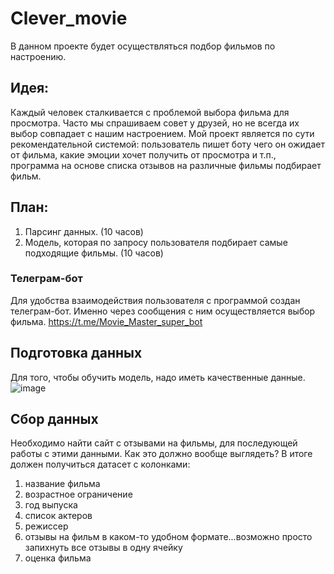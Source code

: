# Clever_movie
В данном проекте будет осуществляться подбор фильмов по настроению.
## Идея:
Каждый человек сталкивается с проблемой выбора фильма для просмотра. Часто мы спрашиваем совет у друзей, но не всегда их выбор совпадает с нашим настроением. Мой проект является по сути рекомендательной системой: пользователь пишет боту чего он ожидает от фильма, какие эмоции хочет получить от просмотра и т.п., программа на основе списка отзывов на различные фильмы подбирает фильм.
## План:
1. Парсинг данных. (10 часов)
3. Модель, которая по запросу пользователя подбирает самые подходящие фильмы. (10 часов)
### Телеграм-бот
Для удобства взаимодействия пользователя с программой создан телеграм-бот. Именно через сообщения с ним осуществляется выбор фильма.
https://t.me/Movie_Master_super_bot
## Подготовка данных
Для того, чтобы обучить модель, надо иметь качественные данные.
![image](https://github.com/VikiKu/Clever_movie/assets/148389982/15b16aa9-ee56-4de2-951e-5ded6832e9cb)
## Сбор данных
Необходимо найти сайт с отзывами на фильмы, для последующей работы с этими данными. 
Как это должно вообще выглядеть? В итоге должен получиться датасет с колонками:
1. название фильма
2. возрастное ограничение
3. год выпуска
4. список актеров
5. режиссер
6. отзывы на фильм в каком-то удобном формате...возможно просто запихнуть все отзывы в одну ячейку
7. оценка фильма
